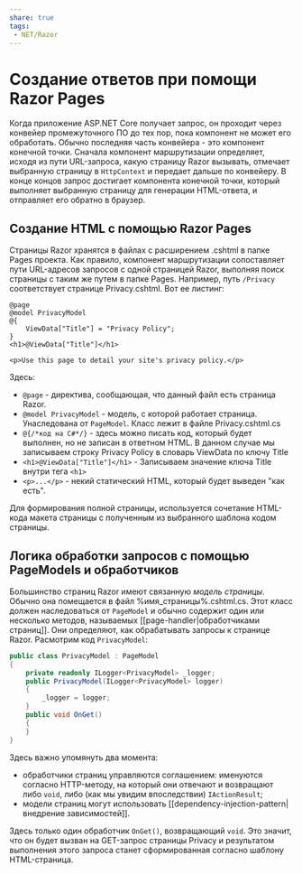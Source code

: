 ```yaml
---
share: true
tags:
 - NET/Razor
---
```

# Создание ответов при помощи Razor Pages
Когда приложение ASP.NET Core получает запрос, он проходит через конвейер промежуточного ПО до тех пор, пока компонент не может его обработать. Обычно последняя часть конвейера - это компонент конечной точки.
Сначала компонент маршрутизации определяет, исходя из пути URL-запроса, какую страницу Razor вызывать, отмечает выбранную страницу в `HttpContext` и передает дальше по конвейеру. В конце концов запрос достигает компонента конечной точки, который выполняет выбранную страницу для генерации HTML-ответа, и отправляет его обратно в браузер.
## Создание HTML с помощью Razor Pages
Страницы Razor хранятся в файлах с расширением .cshtml в папке Pages проекта. Как правило, компонент маршрутизации сопоставляет пути URL-адресов запросов с одной страницей Razor, выполняя поиск страницы с таким же путем в папке Pages. Например, путь `/Privacy` соответствует странице Privacy.cshtml. Вот ее листинг:
```razor
@page
@model PrivacyModel
@{
    ViewData["Title"] = "Privacy Policy";
}
<h1>@ViewData["Title"]</h1>

<p>Use this page to detail your site's privacy policy.</p>

```
Здесь:
- `@page` - директива, сообщающая, что данный файл есть страница Razor.
- `@model PrivacyModel` - модель, с которой работает страница. Унаследована от `PageModel`. Класс лежит в файле Privacy.cshtml.cs
- `@{/*код на C#*/}` - здесь можно писать код, который будет выполнен, но не записан в ответном HTML. В данном случае мы записываем строку Privacy Policy в словарь ViewData по ключу Title
- `<h1>@ViewData["Title"]</h1>` - Записываем значение ключа Title внутри тега `<h1>`
- `<p>...</p>` - некий статический HTML, который будет выведен "как есть".

Для формирования полной страницы, используется сочетание HTML-кода макета страницы с полученным из выбранного шаблона кодом страницы.
## Логика обработки запросов с помощью PageModels и обработчиков
Большинство страниц Razor имеют связанную *модель страницы*. Обычно она помещается в файл %имя_страницы%.cshtml.cs. Этот класс должен наследоваться от `PageModel` и обычно содержит один или несколько методов, называемых [[page-handler|обработчиками страниц]]. Они определяют, как обрабатывать запросы к странице Razor. Расмотрим код `PrivacyModel`:
```csharp
public class PrivacyModel : PageModel
{
	private readonly ILogger<PrivacyModel> _logger;
	public PrivacyModel(ILogger<PrivacyModel> logger)
	{
		_logger = logger;
	}
	public void OnGet()
	{
	}
}
```
Здесь важно упомянуть два момента:
- обработчики страниц управляются соглашением: именуются согласно HTTP-методу, на который они отвечают и возвращают либо `void`, либо (как мы увидим впоследствии) `IActionResult`;
- модели страниц могут использовать [[dependency-injection-pattern|внедрение зависимостей]].

Здесь только один обработчик `OnGet()`, возвращающий `void`. Это значит, что он будет вызван на GET-запрос страницы Privacy и результатом выполнения этого запроса станет сформированная согласно шаблону HTML-страница.


